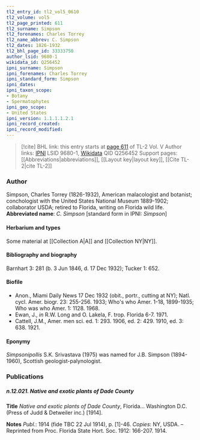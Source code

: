 ```yaml
---
tl2_entry_id: tl2_vol5_0610
tl2_volume: vol5
tl2_page_printed: 611
tl2_surname: Simpson
tl2_forenames: Charles Torrey
tl2_name_abbrev: C. Simpson
tl2_dates: 1826-1932
tl2_bhl_page_id: 33333750
author_lsid: 9680-1
wikidata_id: Q256452
ipni_surname: Simpson
ipni_forenames: Charles Torrey
ipni_standard_form: Simpson
ipni_dates: 
ipni_taxon_scope: 
- Botany
- Spermatophytes
ipni_geo_scope: 
- United States
ipni_version: 1.1.1.1.2.1
ipni_record_created: 
ipni_record_modified:
---
```


> [!cite] BHL link: this entry starts at [page 611](https://www.biodiversitylibrary.org/page/33333750) of TL-2 Vol. V
> Author links: [IPNI](https://www.ipni.org/a/9680-1) LSID 9680-1, [Wikidata](https://www.wikidata.org/wiki/Q256452) QID Q256452
> Support pages: [[Abbreviations|abbreviations]], [[Layout key|layout key]], [[Cite TL-2|cite TL-2]]

### Author

Simpson, Charles Torrey (1826-1932), American malacologist and botanist; conchologist with the United States National Museum 1889-1902; collaborator USDA; retired to Florida, writing on Florida wild life. 
**Abbreviated name**: *C. Simpson* \[standard form in IPNI: *Simpson*\]

#### Herbarium and types

Some material at [[Collection A|A]] and [[Collection NY|NY]].

#### Bibliography and biography

Barnhart 3: 281 (b. 3 Jun 1846, d. 17 Dec 1932); Tucker 1: 652.

#### Biofile

- Anon., Miami Daily News 17 Dec 1932 (obit., portr., cutting at NY); Natl. cycl. Amer. biogr. 23: 255-256. 1933; Who's who Amer. 1-18, 1899-1935; Who was who Amer. 1: 1128. 1968.
- Ewan, J., *in* R.W. Long and O. Lakela, F. trop. Florida 6-7. 1971.
- Cattell, J.M., Amer. men sci. ed. 1: 293. 1906, ed. 2: 429. 1910, ed. 3: 638. 1921.

#### Eponymy

*Simpsonipollis* S.K. Srivastava (1975) was named for J.B. Simpson (1894-1960), Scottish geologist-palynologist.

### Publications

##### n.12.021. Native and exotic plants of Dade County

**Title**
*Native and exotic plants of Dade County*, Florida... Washington D.C. (Press of Judd & Detweiler inc.) \[1914\].

**Notes**
*Publ*.: 1914 (fide TBC 22 Jul 1914), p. \[1\]-46. *Copies*: NY, USDA. – Reprinted from Proc. Florida State Hort. Soc. 1912: 166-207. 1914.

